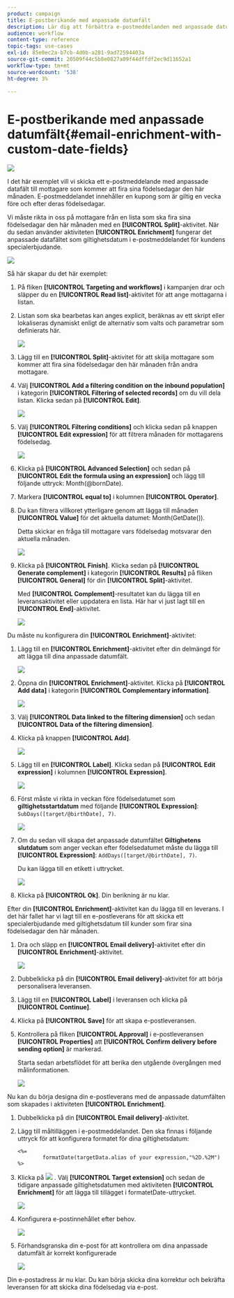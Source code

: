 ```yaml
---
product: campaign
title: E-postberikande med anpassade datumfält
description: Lär dig att förbättra e-postmeddelanden med anpassade datumfält
audience: workflow
content-type: reference
topic-tags: use-cases
exl-id: 85e0ec2a-b7cb-4d0b-a281-9ad72594403a
source-git-commit: 20509f44c5b8e0827a09f44dffdf2ec9d11652a1
workflow-type: tm+mt
source-wordcount: '538'
ht-degree: 3%

---
```


# E-postberikande med anpassade datumfält{#email-enrichment-with-custom-date-fields}

![](../../assets/common.svg)

I det här exemplet vill vi skicka ett e-postmeddelande med anpassade datafält till mottagare som kommer att fira sina födelsedagar den här månaden. E-postmeddelandet innehåller en kupong som är giltig en vecka före och efter deras födelsedagar.

Vi måste rikta in oss på mottagare från en lista som ska fira sina födelsedagar den här månaden med en **[!UICONTROL Split]**-aktivitet. När du sedan använder aktiviteten **[!UICONTROL Enrichment]** fungerar det anpassade datafältet som giltighetsdatum i e-postmeddelandet för kundens specialerbjudande.

![](assets/uc_enrichment.png)

Så här skapar du det här exemplet:

1. På fliken **[!UICONTROL Targeting and workflows]** i kampanjen drar och släpper du en **[!UICONTROL Read list]**-aktivitet för att ange mottagarna i listan.
1. Listan som ska bearbetas kan anges explicit, beräknas av ett skript eller lokaliseras dynamiskt enligt de alternativ som valts och parametrar som definierats här.

   ![](assets/uc_enrichment_1.png)

1. Lägg till en **[!UICONTROL Split]**-aktivitet för att skilja mottagare som kommer att fira sina födelsedagar den här månaden från andra mottagare.
1. Välj **[!UICONTROL Add a filtering condition on the inbound population]** i kategorin **[!UICONTROL Filtering of selected records]** om du vill dela listan. Klicka sedan på **[!UICONTROL Edit]**.

   ![](assets/uc_enrichment_2.png)

1. Välj **[!UICONTROL Filtering conditions]** och klicka sedan på knappen **[!UICONTROL Edit expression]** för att filtrera månaden för mottagarens födelsedag.

   ![](assets/uc_enrichment_3.png)

1. Klicka på **[!UICONTROL Advanced Selection]** och sedan på **[!UICONTROL Edit the formula using an expression]** och lägg till följande uttryck: Month(@bornDate).
1. Markera **[!UICONTROL equal to]** i kolumnen **[!UICONTROL Operator]**.
1. Du kan filtrera villkoret ytterligare genom att lägga till månaden **[!UICONTROL Value]** för det aktuella datumet: Month(GetDate()).

   Detta skickar en fråga till mottagare vars födelsedag motsvarar den aktuella månaden.

   ![](assets/uc_enrichment_4.png)

1. Klicka på **[!UICONTROL Finish]**. Klicka sedan på **[!UICONTROL Generate complement]** i kategorin **[!UICONTROL Results]** på fliken **[!UICONTROL General]** för din **[!UICONTROL Split]**-aktivitet.

   Med **[!UICONTROL Complement]**-resultatet kan du lägga till en leveransaktivitet eller uppdatera en lista. Här har vi just lagt till en **[!UICONTROL End]**-aktivitet.

   ![](assets/uc_enrichment_6.png)

Du måste nu konfigurera din **[!UICONTROL Enrichment]**-aktivitet:

1. Lägg till en **[!UICONTROL Enrichment]**-aktivitet efter din delmängd för att lägga till dina anpassade datumfält.

   ![](assets/uc_enrichment_7.png)

1. Öppna din **[!UICONTROL Enrichment]**-aktivitet. Klicka på **[!UICONTROL Add data]** i kategorin **[!UICONTROL Complementary information]**.

   ![](assets/uc_enrichment_8.png)

1. Välj **[!UICONTROL Data linked to the filtering dimension]** och sedan **[!UICONTROL Data of the filtering dimension]**.
1. Klicka på knappen **[!UICONTROL Add]**.

   ![](assets/uc_enrichment_9.png)

1. Lägg till en **[!UICONTROL Label]**. Klicka sedan på **[!UICONTROL Edit expression]** i kolumnen **[!UICONTROL Expression]**.

   ![](assets/uc_enrichment_10.png)

1. Först måste vi rikta in veckan före födelsedatumet som **giltighetsstartdatum** med följande **[!UICONTROL Expression]**: `SubDays([target/@birthDate], 7)`.

   ![](assets/uc_enrichment_11.png)

1. Om du sedan vill skapa det anpassade datumfältet **Giltighetens slutdatum** som anger veckan efter födelsedatumet måste du lägga till **[!UICONTROL Expression]**: `AddDays([target/@birthDate], 7)`.

   Du kan lägga till en etikett i uttrycket.

   ![](assets/uc_enrichment_12.png)

1. Klicka på **[!UICONTROL Ok]**. Din berikning är nu klar.

Efter din **[!UICONTROL Enrichment]**-aktivitet kan du lägga till en leverans. I det här fallet har vi lagt till en e-postleverans för att skicka ett specialerbjudande med giltighetsdatum till kunder som firar sina födelsedagar den här månaden.

1. Dra och släpp en **[!UICONTROL Email delivery]**-aktivitet efter din **[!UICONTROL Enrichment]**-aktivitet.

   ![](assets/uc_enrichment_15.png)

1. Dubbelklicka på din **[!UICONTROL Email delivery]**-aktivitet för att börja personalisera leveransen.
1. Lägg till en **[!UICONTROL Label]** i leveransen och klicka på **[!UICONTROL Continue]**.
1. Klicka på **[!UICONTROL Save]** för att skapa e-postleveransen.
1. Kontrollera på fliken **[!UICONTROL Approval]** i e-postleveransen **[!UICONTROL Properties]** att **[!UICONTROL Confirm delivery before sending option]** är markerad.

   Starta sedan arbetsflödet för att berika den utgående övergången med målinformationen.

   ![](assets/uc_enrichment_18.png)

Nu kan du börja designa din e-postleverans med de anpassade datumfälten som skapades i aktiviteten **[!UICONTROL Enrichment]**.

1. Dubbelklicka på din **[!UICONTROL Email delivery]**-aktivitet.
1. Lägg till måltilläggen i e-postmeddelandet. Den ska finnas i följande uttryck för att konfigurera formatet för dina giltighetsdatum:

   ```
   <%=
           formatDate(targetData.alias of your expression,"%2D.%2M")  %>
   ```

1. Klicka på ![](assets/uc_enrichment_16.png) . Välj **[!UICONTROL Target extension]** och sedan de tidigare anpassade giltighetsdatumen med aktiviteten **[!UICONTROL Enrichment]** för att lägga till tillägget i formatetDate-uttrycket.

   ![](assets/uc_enrichment_19.png)

1. Konfigurera e-postinnehållet efter behov.

   ![](assets/uc_enrichment_17.png)

1. Förhandsgranska din e-post för att kontrollera om dina anpassade datumfält är korrekt konfigurerade

   ![](assets/uc_enrichment_20.png)

Din e-postadress är nu klar. Du kan börja skicka dina korrektur och bekräfta leveransen för att skicka dina födelsedag via e-post.
